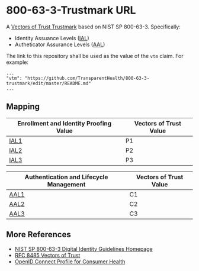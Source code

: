 # 800-63-3-Trustmark URL
A [Vectors of Trust Trustmark]((https://tools.ietf.org/html/rfc8485)) based on 
NIST SP 800-63-3. Specifically:

* Identity Assuance Levels ([IAL](https://doi.org/10.6028/NIST.SP.800-63a))
* Autheticator Assurance Levels ([AAL](https://doi.org/10.6028/NIST.SP.800-63b))

The link to this repository shall be used as the value of the `vtm` claim. For example:

    ...
    "vtm": "https://github.com/TransparentHealth/800-63-3-trustmark/edit/master/README.md"
    ...

Mapping
-------

| Enrollment and Identity Proofing Value                      | Vectors of Trust Value |
| ----------------------------------------------------------- | ---------------------- |
| [IAL1](https://pages.nist.gov/800-63-3/sp800-63a.html#sec4) | P1                     |
| [IAL2](https://pages.nist.gov/800-63-3/sp800-63a.html#sec4) | P2                     |
| [IAL3](https://pages.nist.gov/800-63-3/sp800-63a.html#sec4) | P3                     |

| Authentication and Lifecycle Management                     | Vectors of Trust Value |
| ----------------------------------------------------------- | ---------------------- |
| [AAL1](https://pages.nist.gov/800-63-3/sp800-63b.html#sec4) | C1                     |
| [AAL2](https://pages.nist.gov/800-63-3/sp800-63b.html#sec4) | C2                     |               
| [AAL3](https://pages.nist.gov/800-63-3/sp800-63b.html#sec4) | C3                     |


More References
---------------

* [NIST SP 800-63-3 Digital Identity Guidelines Homepage](https://pages.nist.gov/800-63-3/) 
* [RFC 8485 Vectors of Trust](https://tools.ietf.org/html/rfc8485)
* [OpenID Connect Profile for Consumer Health](https://github.com/TransparentHealth/openid-connect-consumerhealth-profile/blob/master/README.md)
